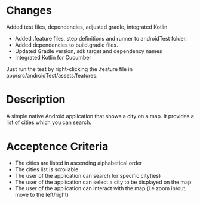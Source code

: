 # Changes
Added test files, dependencies, adjusted gradle, integrated Kotlin

- Added .feature files, step definitions and runner to androidTest folder.
- Added dependencies to build.gradle files.
- Updated Gradle version, sdk target and dependency names
- Integrated Kotlin for Cucumber

Just run the test by right-clicking the .feature file in app/src/androidTest/assets/features. 

# Description
A simple native Android application that shows a city on a map. It provides a list of cities which you can search.

# Acceptence Criteria
* The cities are listed in ascending alphabetical order
* The cities list is scrollable
* The user of the application can search for specific city(ies) 
* The user of the application can select a city to be displayed on the map
* The user of the application can interact with the map (i.e zoom in/out, move to the left/right)
